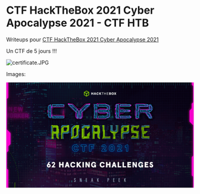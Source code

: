 # CTF HackTheBox 2021 Cyber Apocalypse 2021 - CTF HTB 

Writeups pour [CTF HackTheBox 2021 Cyber Apocalypse 2021](https://www.hackthebox.eu/cyber-apocalypse-ctf-2021)

Un CTF de 5 jours !!!

![certificate.JPG](images/certificate.JPG)

Images:

![ctf.gif](images/ctf.gif)

